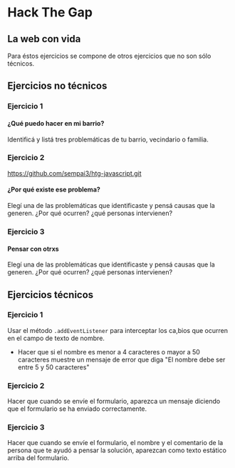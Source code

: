 
# Hack The Gap

## La web con vida

Para éstos ejercicios se compone de otros ejercicios que no son sólo técnicos.


## Ejercicios no técnicos

### Ejercicio 1

#### ¿Qué puedo hacer en mi barrio?

Identificá y listá tres problemáticas de tu barrio, vecindario o familia.

### Ejercicio 2
https://github.com/sempai3/htg-javascript.git
#### ¿Por qué existe ese problema?

Elegí una de las problemáticas que identificaste y pensá causas que la generen. ¿Por qué ocurren? ¿qué personas intervienen?

### Ejercicio 3

#### Pensar con otrxs

Elegí una de las problemáticas que identificaste y pensá causas que la generen. ¿Por qué ocurren? ¿qué personas intervienen?

## Ejercicios técnicos

### Ejercicio 1

Usar el método `.addEventListener` para interceptar los ca,bios que ocurren en el campo de texto de nombre.
- Hacer que si el nombre es menor a 4 caracteres o mayor a 50 caracteres muestre un mensaje de error que diga "El nombre debe ser entre 5 y 50 caracteres"

### Ejercicio 2

Hacer que cuando se envíe el formulario, aparezca un mensaje diciendo que el formulario se ha enviado correctamente.

### Ejercicio 3

Hacer que cuando se envíe el formulario, el nombre y el comentario de la persona que te ayudó a pensar la solución, aparezcan como texto estático arriba del formulario.
